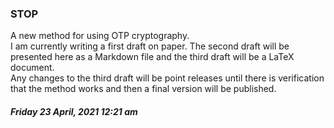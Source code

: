 ### STOP
A new method for using OTP cryptography.  
I am currently writing a first draft on paper. The second draft will be presented here as a Markdown file and the third draft will be a LaTeX document.  
Any changes to the third draft will be point releases until there is verification that the method works and then a final version will be published.
##### Friday 23 April, 2021 12:21 am
